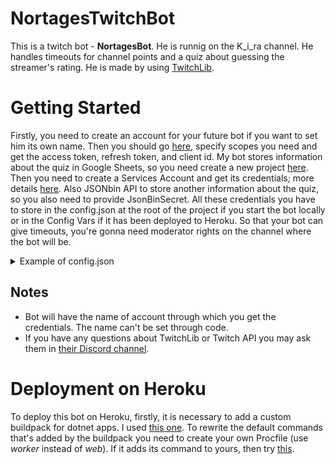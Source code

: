 # NortagesTwitchBot
This is a twitch bot - **NortagesBot**. He is runnig on the K_i_ra channel. He handles timeouts for channel points and a quiz about guessing the streamer's rating. He is made by using [TwitchLib](https://github.com/TwitchLib).

# Getting Started
Firstly, you need to create an account for your future bot if you want to set him its own name. Then you should go [here](https://twitchtokengenerator.com/), specify scopes you need and get the access token, refresh token, and client id. My bot stores information about the quiz in Google Sheets, so you need create a new project [here](https://console.developers.google.com/). Then you need to create a Services Account and get its credentials; more details [here](https://medium.com/@williamchislett/writing-to-google-sheets-api-using-net-and-a-services-account-91ee7e4a291). Also JSONbin API to store another information about the quiz, so you also need to provide JsonBinSecret. All these credentials you have to store in the config.json at the root of the project if you start the bot locally or in the Config Vars if it has been deployed to Heroku. So that your bot can give timeouts, you're gonna need moderator rights on the channel where the bot will be.
<details>
<summary>Example of config.json</summary>
  
```json
{
    "BotToken": "YourBotToken",
    "BotUsername": "YourBotUsername(shows in the logs)",
    "RefreshToken": "YourBotRefreshToken",
    "ChannelName": "ChannelWhereBotWillBe",
    "ClientID": "YourBotClientID",
    "JsonBinSecret": "YourJsonBinSecret"
}
```

</details>

## Notes
- Bot will have the name of account through which you get the credentials. The name can't be set through code.
- If you have any questions about TwitchLib or Twitch API you may ask them in [their Discord channel](https://discord.gg/8NXaEyV).
  
# Deployment on Heroku
To deploy this bot on Heroku, firstly, it is necessary to add a custom buildpack for dotnet apps. I used [this one](https://github.com/jincod/dotnetcore-buildpack.git). To rewrite the default commands that's added by the buildpack you need to create your own Procfile (use *worker* instead of *web*). If it adds its command to yours, then try [this](https://github.com/jincod/dotnetcore-buildpack/issues/111#issuecomment-643242377).
